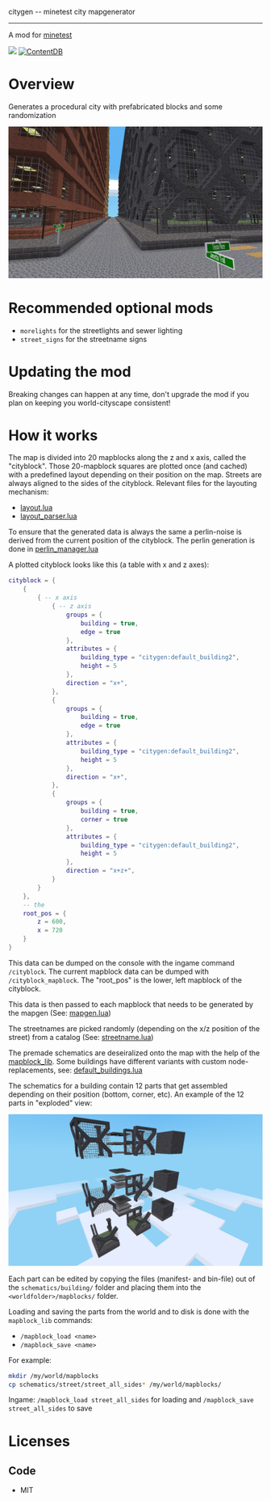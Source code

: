 
citygen -- minetest city mapgenerator

-----------------

A mod for [minetest](http://www.minetest.net)

![](https://github.com/BuckarooBanzay/citygen/workflows/luacheck/badge.svg)
[![ContentDB](https://content.minetest.net/packages/BuckarooBanzay/citygen/shields/downloads/)](https://content.minetest.net/packages/BuckarooBanzay/citygen/)

# Overview

Generates a procedural city with prefabricated blocks and some randomization

<img src="./screenshot.png"/>

# Recommended optional mods

* `morelights` for the streetlights and sewer lighting
* `street_signs` for the streetname signs

# Updating the mod

Breaking changes can happen at any time, don't upgrade the mod if you plan on keeping you world-cityscape consistent!

# How it works

The map is divided into 20 mapblocks along the z and x axis, called the "cityblock".
Those 20-mapblock squares are plotted once (and cached) with a predefined layout depending on their position on the map.
Streets are always aligned to the sides of the cityblock.
Relevant files for the layouting mechanism:
* [layout.lua](layout.lua)
* [layout_parser.lua](layout_parser.lua)


To ensure that the generated data is always the same a perlin-noise is derived from the current position of the cityblock.
The perlin generation is done in [perlin_manager.lua](perlin_manager.lua)

A plotted cityblock looks like this (a table with x and z axes):

```lua
cityblock = {
	{
		{ -- x axis
			{ -- z axis
				groups = {
					building = true,
					edge = true
				},
				attributes = {
					building_type = "citygen:default_building2",
					height = 5
				},
				direction = "x+",
			},
			{
				groups = {
					building = true,
					edge = true
				},
				attributes = {
					building_type = "citygen:default_building2",
					height = 5
				},
				direction = "x+",
			},
			{
				groups = {
					building = true,
					corner = true
				},
				attributes = {
					building_type = "citygen:default_building2",
					height = 5
				},
				direction = "x+z+",
			}
		}
	},
	-- the
	root_pos = {
		z = 600,
		x = 720
	}
}
```

This data can be dumped on the console with the ingame command `/cityblock`.
The current mapblock data can be dumped with `/cityblock_mapblock`.
The "root_pos" is the lower, left mapblock of the cityblock.

This data is then passed to each mapblock that needs to be generated by the mapgen (See: [mapgen.lua](mapgen.lua))

The streetnames are picked randomly (depending on the x/z position of the street) from a catalog (See: [streetname.lua](util/streetname.lua))

The premade schematics are deseiralized onto the map with the help of the [mapblock_lib](https://github.com/BuckarooBanzay/mapblock_lib).
Some buildings have different variants with custom node-replacements, see: [default_buildings.lua](default_buildings.lua)

The schematics for a building contain 12 parts that get assembled depending on their position (bottom, corner, etc).
An example of the 12 parts in "exploded" view:

<img src="./12-slice.png"/>

Each part can be edited by copying the files (manifest- and bin-file) out of the `schematics/building/` folder
and placing them into the `<worldfolder>/mapblocks/` folder.

Loading and saving the parts from the world and to disk is done with the `mapblock_lib` commands:
* `/mapblock_load <name>`
* `/mapblock_save <name>`

For example:
```bash
mkdir /my/world/mapblocks
cp schematics/street/street_all_sides* /my/world/mapblocks/
```

Ingame: `/mapblock_load street_all_sides` for loading and `/mapblock_save street_all_sides` to save

# Licenses

## Code

* MIT
